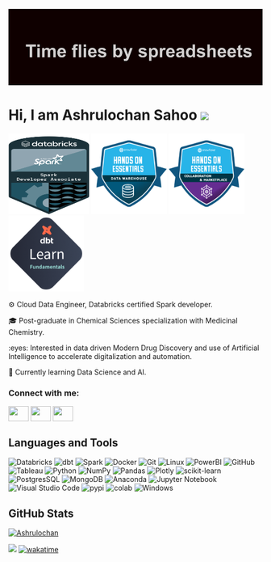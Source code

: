 ![alt text](https://github.com/dSilu/dSilu/blob/main/header.png)

<H1 align='left'>Hi, I am Ashrulochan Sahoo <img src="https://media.giphy.com/media/hvRJCLFzcasrR4ia7z/giphy.gif" width="25px"></h1> 

<a href="https://www.credential.net/5f239ba1-1af6-4231-9407-2f25d721061d#gs.4wm5rr"><img src="https://github.com/dSilu/dSilu/blob/main/spark-badge.png" height="160" width="160"/></a> <a href="https://api.accredible.com/v1/frontend/credential_website_embed_image/certificate/94115638"><img src="https://github.com/dSilu/dSilu/blob/main/4011cf6e-66e6-4480-9172-7255b950db27.png" width=150 height=160></a> <a href="https://api.accredible.com/v1/frontend/credential_website_embed_image/certificate/94566321"><img src="https://github.com/dSilu/dSilu/blob/main/654b60da-8afa-4aa4-9faf-a23e759abb4b.png" width=150 height=160></a> <a href="https://www.credential.net/4ed8caf8-6ae5-4ac0-8ce5-d06c033b263a#gs.4wmk4r"><img src="https://github.com/dSilu/dSilu/blob/main/8fa722a3-e488-41ad-9e33-fe41d311771f.png" width=150 height=150 /></a>


<p align='left'>⚙️ Cloud Data Engineer, Databricks certified Spark developer.</p>
<p align='left'>🎓 Post-graduate in Chemical Sciences specialization with Medicinal Chemistry.</p>
<p align='left'>:eyes: Interested in data driven Modern Drug Discovery and use of Artificial Intelligence to accelerate digitalization and automation.</p>
<p align='left'>🌱 Currently learning Data Science and AI.</p>  

<h3 align="left">Connect with me:</h3>
<p align="left">
<a href="https://twitter.com/overfittedguy" target="blank"><img align="center" src="https://cdn.jsdelivr.net/npm/simple-icons@3.0.1/icons/twitter.svg" alt="" height="30" width="40" /></a>
<a href="https://www.linkedin.com/in/ashrulochan-sahoo" target="blank"><img align="center" src="https://cdn.jsdelivr.net/npm/simple-icons@3.0.1/icons/linkedin.svg" alt="" height="30" width="40" /></a>
<a href="https://www.instagram.com/ashrulochan_sahoo" target="blank"><img align="center" src="https://cdn.jsdelivr.net/npm/simple-icons@3.0.1/icons/instagram.svg" alt="" height="30" width="40" /></a>
</p>


## Languages and Tools 
![Databricks](https://img.shields.io/badge/Databricks-FF3621?style=for-the-badge&logo=Databricks&logoColor=white) ![dbt](https://img.shields.io/badge/dbt-FF694B?style=for-the-badge&logo=dbt&logoColor=white) ![Spark](https://img.shields.io/badge/Apache_Spark-FFFFFF?style=for-the-badge&logo=apachespark&logoColor=#E35A16) ![Docker](https://img.shields.io/badge/Docker-2CA5E0?style=for-the-badge&logo=docker&logoColor=white) ![Git](https://img.shields.io/badge/git-%23F05033.svg?style=for-the-badge&logo=git&logoColor=white) ![Linux](https://img.shields.io/badge/Linux-FCC624?style=for-the-badge&logo=linux&logoColor=black) ![PowerBI](https://img.shields.io/badge/PowerBI-F2C811?style=for-the-badge&logo=Power%20BI&logoColor=white) ![GitHub](https://img.shields.io/badge/GitHub-100000?style=for-the-badge&logo=github&logoColor=white) ![Tableau](https://img.shields.io/badge/Tableau-E97627?style=for-the-badge&logo=Tableau&logoColor=white) ![Python](https://img.shields.io/badge/python-3670A0?style=for-the-badge&logo=python&logoColor=ffdd54) ![NumPy](https://img.shields.io/badge/numpy-%23013243.svg?style=for-the-badge&logo=numpy&logoColor=white) ![Pandas](https://img.shields.io/badge/pandas-%23150458.svg?style=for-the-badge&logo=pandas&logoColor=white) ![Plotly](https://img.shields.io/badge/Plotly-%233F4F75.svg?style=for-the-badge&logo=plotly&logoColor=white) ![scikit-learn](https://img.shields.io/badge/scikit--learn-%23F7931E.svg?style=for-the-badge&logo=scikit-learn&logoColor=white) ![PostgresSQL](https://img.shields.io/badge/PostgreSQL-316192?style=for-the-badge&logo=postgresql&logoColor=white) ![MongoDB](https://img.shields.io/badge/MongoDB-%234ea94b.svg?style=for-the-badge&logo=mongodb&logoColor=white) ![Anaconda](https://img.shields.io/badge/Anaconda-%2344A833.svg?style=for-the-badge&logo=anaconda&logoColor=white) ![Jupyter Notebook](https://img.shields.io/badge/jupyter-%23FA0F00.svg?style=for-the-badge&logo=jupyter&logoColor=white) ![Visual Studio Code](https://img.shields.io/badge/Visual%20Studio%20Code-0078d7.svg?style=for-the-badge&logo=visual-studio-code&logoColor=white) ![pypi](https://img.shields.io/badge/pypi-3775A9?style=for-the-badge&logo=pypi&logoColor=white) ![colab](https://img.shields.io/badge/Colab-F9AB00?style=for-the-badge&logo=googlecolab&color=525252) ![Windows](https://img.shields.io/badge/Windows-0078D6?style=for-the-badge&logo=windows&logoColor=white)



## GitHub Stats
[![Ashrulochan](https://github-readme-stats.vercel.app/api?username=dSilu&hide=stars,contribs&show_icons=true&theme=moltack)](https://github.com/dSilu/github-readme-stats)


![](https://komarev.com/ghpvc/?username=dSilu&color=blueviolet&style=plastic) [![wakatime](https://wakatime.com/badge/user/9ee597fc-d7a9-432d-846e-103c088196b8.svg)](https://wakatime.com/@9ee597fc-d7a9-432d-846e-103c088196b8)

<!---
dSilu/dSilu is a ✨ special ✨ repository because its `README.md` (this file) appears on your GitHub profile.
You can click the Preview link to take a look at your changes.
--->
